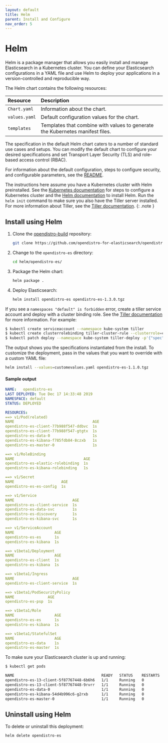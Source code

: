 ```yaml
---
layout: default
title: Helm
parent: Install and Configure
nav_order: 5
---
```


# Helm

Helm is a package manager that allows you easily install and manage Elasticsearch in a Kubernetes cluster. You can define your Elasticsearch configurations in a YAML file and use Helm to deploy your applications in a version-controlled and reproducible way.

The Helm chart contains the following resources:

Resource | Description
:--- | :---
`Chart.yaml` |  Information about the chart.
`values.yaml` |  Default configuration values for the chart.
`templates` |  Templates that combine with values to generate the Kubernetes manifest files.

The specification in the default Helm chart caters to a number of standard use cases and setups. You can modify the default chart to configure your desired specifications and set Transport Layer Security (TLS) and role-based access control (RBAC).

For information about the default configuration, steps to configure security, and configurable parameters, see the
[README](https://github.com/opendistro-for-elasticsearch/community/tree/master/open-distro-elasticsearch-kubernetes/helm).

The instructions here assume you have a Kubernetes cluster with Helm preinstalled. See the [Kubernetes documentation](https://kubernetes.io/docs/setup/) for steps to configure a Kubernetes cluster and the [Helm documentation](https://helm.sh/docs/intro/install/) to install Helm.
Run the `helm init` command to make sure you also have the Tiller server installed. For more information about Tiller, see the [Tiller documentation](https://tiller.readthedocs.io/en/latest/).
{: .note }

## Install using Helm

1. Clone the [opendistro-build](https://github.com/opendistro-for-elasticsearch/opendistro-build) repository:

   ```bash
   git clone https://github.com/opendistro-for-elasticsearch/opendistro-build
   ```

1. Change to the `opendistro-es` directory:

   ```bash
   cd helm/opendistro-es/
   ```

1. Package the Helm chart:

   ```bash
   helm package .
   ```

1. Deploy Elasticsearch:

   ```bash
   helm install opendistro-es opendistro-es-1.3.0.tgz
   ```

If you see a `namespaces "default" is forbidden` error, create a tiller service account and deploy with a cluster binding role.
See the [Tiller documentation](https://tiller.readthedocs.io/en/latest/) for more information.
For example:

```bash
$ kubectl create serviceaccount --namespace kube-system tiller
$ kubectl create clusterrolebinding tiller-cluster-rule --clusterrole=cluster-admin --serviceaccount=kube-system:tiller
$ kubectl patch deploy --namespace kube-system tiller-deploy -p'{"spec":{"template":{"spec":{"serviceAccount":"tiller"}}}}'
```

The output shows you the specifications instantiated from the install.
To customize the deployment, pass in the values that you want to override with a custom YAML file:

```bash
helm install --values=customevalues.yaml opendistro-es-1.1.0.tgz
```

#### Sample output

```yaml
NAME:   opendistro-es
LAST DEPLOYED: Tue Dec 17 14:33:48 2019
NAMESPACE: default
STATUS: DEPLOYED

RESOURCES:
==> v1/Pod(related)
NAME                                   AGE
opendistro-es-client-77b988f547-ddbvc  1s
opendistro-es-client-77b988f547-gtgtx  1s
opendistro-es-data-0                   1s
opendistro-es-kibana-f785fdb84-8czxb   1s
opendistro-es-master-0                 1s

==> v1/RoleBinding
NAME                               AGE
opendistro-es-elastic-rolebinding  1s
opendistro-es-kibana-rolebinding   1s

==> v1/Secret
NAME                     AGE
opendistro-es-es-config  1s

==> v1/Service
NAME                          AGE
opendistro-es-client-service  1s
opendistro-es-data-svc        1s
opendistro-es-discovery       1s
opendistro-es-kibana-svc      1s

==> v1/ServiceAccount
NAME                  AGE
opendistro-es-es      1s
opendistro-es-kibana  1s

==> v1beta1/Deployment
NAME                  AGE
opendistro-es-client  1s
opendistro-es-kibana  1s

==> v1beta1/Ingress
NAME                          AGE
opendistro-es-client-service  1s

==> v1beta1/PodSecurityPolicy
NAME               AGE
opendistro-es-psp  1s

==> v1beta1/Role
NAME                  AGE
opendistro-es-es      1s
opendistro-es-kibana  1s

==> v1beta1/StatefulSet
NAME                  AGE
opendistro-es-data    1s
opendistro-es-master  1s
```

To make sure your Elasticsearch cluster is up and running:

```bash
$ kubectl get pods

NAME                                       READY   STATUS    RESTARTS   AGE
opendistro-es-13-client-5f87767448-6b6h6   1/1     Running   0          15m
opendistro-es-13-client-5f87767448-9rvrr   1/1     Running   0          15m
opendistro-es-data-0                       1/1     Running   0          15m
opendistro-es-kibana-54d4b996c6-g2rxb      1/1     Running   0          15m
opendistro-es-master-0                     1/1     Running   0          15m
```

## Uninstall using Helm

To delete or uninstall this deployment:

```bash
helm delete opendistro-es
```
